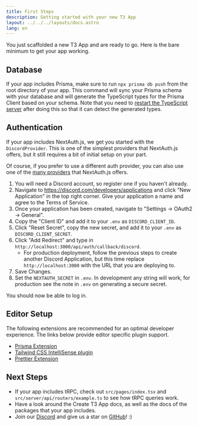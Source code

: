 ```yaml
---
title: First Steps
description: Getting started with your new T3 App
layout: ../../../layouts/docs.astro
lang: en
---
```


You just scaffolded a new T3 App and are ready to go. Here is the bare minimum to get your app working.

## Database

If your app includes Prisma, make sure to run `npx prisma db push` from the root directory of your app. This command will sync your Prisma schema with your database and will generate the TypeScript types for the Prisma Client based on your schema. Note that you need to [restart the TypeScript server](https://tinytip.co/tips/vscode-restart-ts/) after doing this so that it can detect the generated types.

## Authentication

If your app includes NextAuth.js, we get you started with the `DiscordProvider`. This is one of the simplest providers that NextAuth.js offers, but it still requires a bit of initial setup on your part.

Of course, if you prefer to use a different auth provider, you can also use one of the [many providers](https://next-auth.js.org/providers/) that NextAuth.js offers.

1. You will need a Discord account, so register one if you haven't already.
2. Navigate to https://discord.com/developers/applications and click "New Application" in the top right corner. Give your application a name and agree to the Terms of Service.
3. Once your application has been created, navigate to "Settings → OAuth2 → General".
4. Copy the "Client ID" and add it to your `.env` as `DISCORD_CLIENT_ID`.
5. Click "Reset Secret", copy the new secret, and add it to your `.env` as `DISCORD_CLIENT_SECRET`.
6. Click "Add Redirect" and type in `http://localhost:3000/api/auth/callback/discord`.
   - For production deployment, follow the previous steps to create another Discord Application, but this time replace `http://localhost:3000` with the URL that you are deploying to.
7. Save Changes.
8. Set the `NEXTAUTH_SECRET` in `.env`. In development any string will work, for production see the note in `.env` on generating a secure secret.

You should now be able to log in.

## Editor Setup

The following extensions are recommended for an optimal developer experience. The links below provide editor specific plugin support.

- [Prisma Extension](https://www.prisma.io/docs/guides/development-environment/editor-setup)
- [Tailwind CSS IntelliSense plugin](https://tailwindcss.com/docs/editor-setup)
- [Prettier Extension ](https://prettier.io/docs/en/editors.html)

## Next Steps

- If your app includes tRPC, check out `src/pages/index.tsx` and `src/server/api/routers/example.ts` to see how tRPC queries work.
- Have a look around the Create T3 App docs, as well as the docs of the packages that your app includes.
- Join our [Discord](https://t3.gg/discord) and give us a star on [GitHub](https://github.com/t3-oss/create-t3-app)! :)
